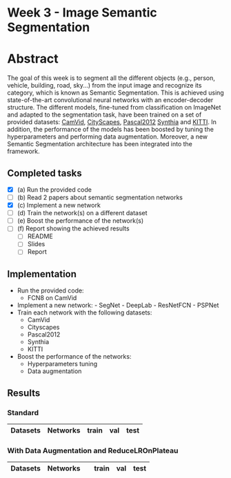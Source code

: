 
# Week 3 - Image Semantic Segmentation

# Abstract

The goal of this week is to segment all the different objects (e.g., person, vehicle, building, road, sky...) from the input image and recognize its category, which is known as Semantic Segmentation. This is achieved using state-of-the-art convolutional neural networks with an encoder-decoder structure. The different models, fine-tuned from classification on ImageNet and adapted to the segmentation task, have been trained on a set of provided datasets: [CamVid](http://mi.eng.cam.ac.uk/research/projects/VideoRec/CamVid/), [CityScapes](https://www.cityscapes-dataset.com/), [Pascal2012](http://host.robots.ox.ac.uk/pascal/VOC/voc2012/) [Synthia](http://synthia-dataset.net/download-2/) and [KITTI](http://www.cvlibs.net/datasets/kitti/). In addition, the performance of the models has been boosted by tuning the hyperparameters and performing data augmentation. Moreover, a new Semantic Segmentation architecture has been integrated into the framework.

## Completed tasks

- [x] (a) Run the provided code
- [ ] (b) Read 2 papers about semantic segmentation networks
- [x] (c) Implement a new network
- [ ] (d) Train the network(s) on a different dataset
- [ ] (e) Boost the performance of the network(s)
- [ ] (f) Report showing the achieved results
    - [ ] README
    - [ ] Slides
    - [ ] Report

## Implementation

- Run the provided code:
	- FCN8 on CamVid
- Implement a new network:
      	- SegNet
      	- DeepLab
      	- ResNetFCN
      	- PSPNet
- Train each network with the following datasets:
	- CamVid
	- Cityscapes
	- Pascal2012
  	- Synthia
	- KITTI
- Boost the performance of the networks:
	- Hyperparameters tuning
	- Data augmentation
	
## Results

### Standard

| Datasets | Networks | train  | val   | test  |
|----------|----------|--------|-------|-------|


### With Data Augmentation and ReduceLROnPlateau

| Datasets | Networks |    | train | val   | test  |
|----------|----------|----|-------|-------|-------|
